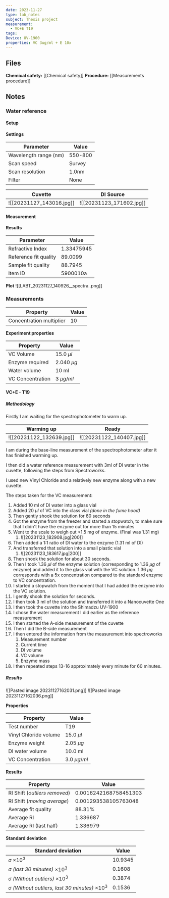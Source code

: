 ```yaml
---
date: 2023-11-27
type: lab_notes
subject: Thesis project
measurement:
  - VC+E T19
tags: 
Device: UV-1900
properties: VC 3ug/ml + E 10x
---
```

## Files
**Chemical safety:** [[Chemical safety]]
**Procedure:** [[Measurements procedure]]

## Notes

### Water reference

#### Setup
**Settings**

| Parameter             | Value   |
| --------------------- | ------- |
| Wavelength range (nm) | 550-800 |
| Scan speed            | Survey  |
| Scan resolution       | 1.0nm   |
| Filter                | None        |

| Cuvette | DI Source |
| ------- | --------- |
| ![[20231127_143016.jpg]]   | ![[20231123_171602.jpg]]          |

#### Measurement

**Results**

| Parameter             | Value      |
| --------------------- | ---------- |
| Refractive Index      | 1.33475945 |
| Reference fit quality | 89.0099    |
| Sample fit quality    | 88.7945    |
| Item ID               | 5900010a           |


**Plot**
![[LABT_20231127_140926__spectra..png]]
### Measurements

| Property | Value |
| -------- | ----- |
|Concentration multiplier|10|

**Experiment properties**

| Property | Value |
| -------- | ----- |
| VC Volume | 15.0 $\mu l$ |
| Enzyme required | 2.040 $\mu g$ |
|Water volume |10 ml |
| VC Concentration|3 $\mu g / ml$|

#### VC+E - T19
##### Methodology
Firstly I am waiting for the spectrophotometer to warm up.

| Warming up                    | Ready                         |
| ----------------------------- | ----------------------------- |
| ![[20231122_132639.jpg]] | ![[20231122_140407.jpg]] |

I am during the base-line measurement of the spectrophotometer after it has finished warming up.

I then did a water reference measurement with 3ml of DI water in the cuvette, following the steps from Spectroworks.

I used new Vinyl Chloride and a relatively new enzyme along with a new cuvette.

The steps taken for the VC measurement:
1. Added 10 ml of DI water into a glass vial
2. Added 20 $\mu l$ of VC into the class vial *(done in the fume hood)*
3. Then gently shook the solution for 60 seconds
4. Got the enzyme from the freezer and started a stopwatch, to make sure that I didn't have the enzyme out for more than 15 minutes
5. Went to the scale to weigh out <1.5 mg of enzyme. (Final was 1.31 mg)
	1. ![[20231123_182908.jpg|200]]
6. Then added a 1:1 ratio of DI water to the enzyme (1.31 ml of DI)
7. And transferred that solution into a small plastic vial
	1. ![[20231123_183617.jpg|200]]
8. Then shook the solution for about 30 seconds.
9. Then I took 1.36 $\mu l$ of the enzyme solution (corresponding to 1.36 $\mu g$ of enzyme) and added it to the glass vial with the VC solution. 1.36 $\mu g$ corresponds with a 5x concentration compared to the standard enzyme to VC concentration.
10. I started a stopwatch from the moment that I had added the enzyme into the VC solution.
11. I gently shook the solution for  seconds.
12. I then took 3 ml of the solution and transferred it into a Nanocuvette One
13. I then took the cuvette into the Shimadzu UV-1900
14. I chose the water measurement I did earlier as the reference measurement
15. I then started the A-side measurement of the cuvette
16. Then I did the B-side measurement
17. I then entered the information from the measurement into spectroworks
	1. Measurement number
	2. Current time
	3. DI volume
	4. VC volume
	5. Enzyme mass
18. I then repeated steps 13-16 approximately every minute for 60 minutes.


##### Results
![[Pasted image 20231127162031.png]]
![[Pasted image 20231127162036.png]]


**Properties**

| Property | Value |
| ---------- | ----- |
| Test number |T19 |
| Vinyl Chloride volume | 15.0 $\mu l$ |
| Enzyme weight | 2.05 $\mu g$ |
| DI water volume | 10.0 ml |
| VC Concentration | 3.0 $\mu g / ml$ |

**Results**

| Property | Value |
| -------- | ----- |
| RI Shift (*outliers removed*)|0.0016242168758451303|
| RI Shift (*moving average*) |0.001293538105763048|
| Average fit quality | 88.31% |
| Average RI | 1.336687 |
| Average RI (last half) | 1.336979 |

**Standard deviation**

| Standard deviation | Value |
| ------------------ | ----- |
| $\sigma$ $\times 10^3$ | 10.9345 |
| $\sigma$ *(last 30 minutes)* $\times 10^3$ | 0.1608 |
| $\sigma$ *(Without outliers)* $\times 10^3$ | 0.3874 |
| $\sigma$ *(Without outliers, last 30 minutes)* $\times 10^3$ | 0.1536 |

